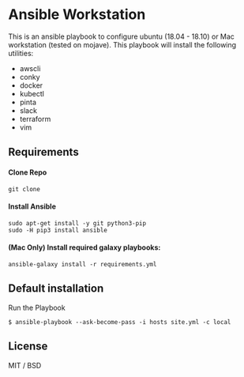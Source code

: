 Ansible Workstation
=======================

This is an ansible playbook to configure ubuntu (18.04 - 18.10) or Mac workstation (tested on mojave).
This playbook will install the following utilities:

  - awscli                                                            
  - conky                                                             
  - docker                                                            
  - kubectl                                                           
  - pinta                                                             
  - slack                                                             
  - terraform                                                         
  - vim                                                               


Requirements
-----------

#### Clone Repo

```
git clone 
```

#### Install Ansible

```
sudo apt-get install -y git python3-pip
sudo -H pip3 install ansible

```

#### (Mac Only) Install required galaxy playbooks:

```
ansible-galaxy install -r requirements.yml
```

Default installation
--------------------

Run the Playbook

```
$ ansible-playbook --ask-become-pass -i hosts site.yml -c local
```

License
-------

MIT / BSD
